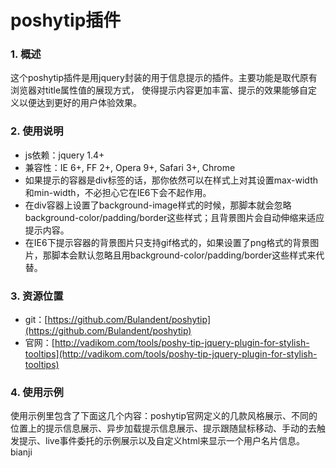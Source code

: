 ﻿# poshytip插件

### 1. 概述
这个poshytip插件是用jquery封装的用于信息提示的插件。主要功能是取代原有浏览器对title属性值的展现方式， 使得提示内容更加丰富、提示的效果能够自定义以便达到更好的用户体验效果。

### 2. 使用说明
- js依赖：jquery 1.4+
- 兼容性：IE 6+, FF 2+, Opera 9+, Safari 3+, Chrome
- 如果提示的容器是div标签的话，那你依然可以在样式上对其设置max-width和min-width，不必担心它在IE6下会不起作用。
- 在div容器上设置了background-image样式的时候，那脚本就会忽略background-color/padding/border这些样式；且背景图片会自动伸缩来适应提示内容。
- 在IE6下提示容器的背景图片只支持gif格式的，如果设置了png格式的背景图片，那脚本会默认忽略且用background-color/padding/border这些样式来代替。

### 3. 资源位置
- git：[https://github.com/Bulandent/poshytip](https://github.com/Bulandent/poshytip)
- 官网：[http://vadikom.com/tools/poshy-tip-jquery-plugin-for-stylish-tooltips](http://vadikom.com/tools/poshy-tip-jquery-plugin-for-stylish-tooltips)

### 4. 使用示例
使用示例里包含了下面这几个内容：poshytip官网定义的几款风格展示、不同的位置上的提示信息展示、异步加载提示信息展示、提示跟随鼠标移动、手动的去触发提示、live事件委托的示例展示以及自定义html来显示一个用户名片信息。
bianji



